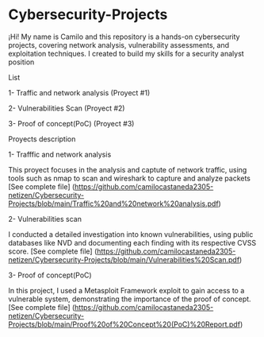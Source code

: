 # Cybersecurity-Projects
¡Hi! My name is Camilo and this repository is a hands-on cybersecurity projects, covering network analysis, vulnerability assessments, and exploitation techniques. I created to build my skills for a security analyst position

List

1- Traffic and network analysis (Proyect #1)

2- Vulnerabilities Scan (Proyect #2)

3- Proof of concept(PoC) (Proyect #3)

Proyects description

1- Trafffic and network analysis

This proyect focuses in the analysis and captute of network traffic, using tools such as nmap to scan and wireshark to capture and analyze packets
[See complete file] (https://github.com/camilocastaneda2305-netizen/Cybersecurity-Projects/blob/main/Traffic%20and%20network%20analysis.pdf)

2- Vulnerabilities scan 

I conducted a detailed investigation into known vulnerabilities, using public databases like NVD and documenting each finding with its respective CVSS score.
[See complete file] (https://github.com/camilocastaneda2305-netizen/Cybersecurity-Projects/blob/main/Vulnerabilities%20Scan.pdf)

3- Proof of concept(PoC)

In this project, I used a Metasploit Framework exploit to gain access to a vulnerable system, demonstrating the importance of the proof of concept.
[See complete file] (https://github.com/camilocastaneda2305-netizen/Cybersecurity-Projects/blob/main/Proof%20of%20Concept%20(PoC)%20Report.pdf)
